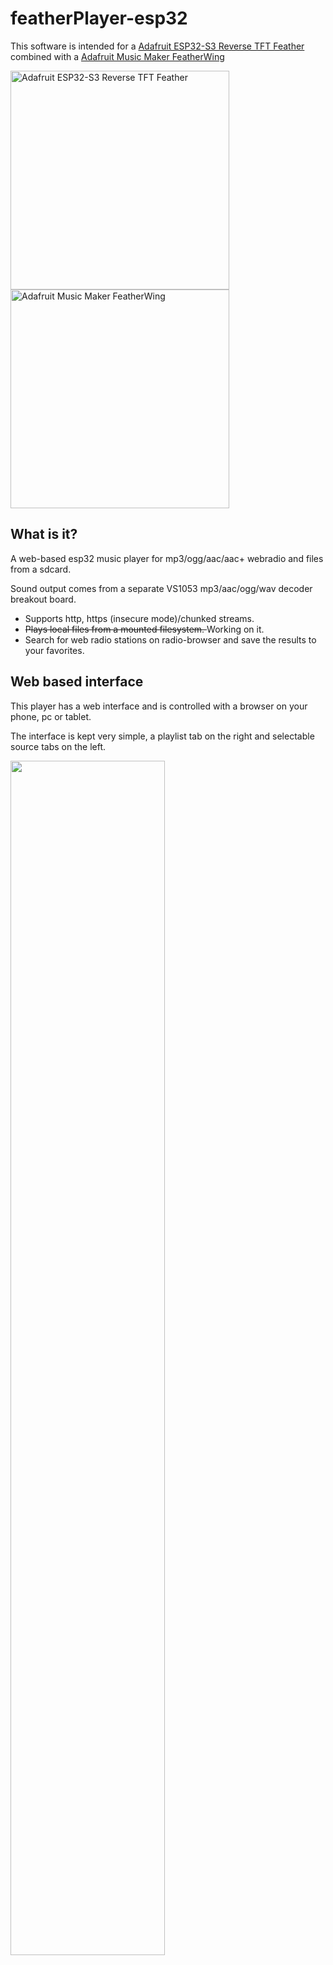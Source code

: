 # featherPlayer-esp32

This software is intended for a [Adafruit ESP32-S3 Reverse TFT Feather](https://www.adafruit.com/product/5691)
combined with a 
[Adafruit Music Maker FeatherWing](https://www.adafruit.com/product/3357)

<img src="https://cdn-shop.adafruit.com/970x728/5691-04.jpg" alt="Adafruit ESP32-S3 Reverse TFT Feather" width="350"> <img src="https://cdn-shop.adafruit.com/970x728/3357-03.jpg" alt="Adafruit Music Maker FeatherWing" width="350">

## What is it?

A web-based esp32 music player for mp3/ogg/aac/aac+ webradio and files from a sdcard.

Sound output comes from a separate VS1053 mp3/aac/ogg/wav decoder breakout board.

-  Supports http, https (insecure mode)/chunked streams.<br>
-  <strike>Plays local files from a mounted filesystem.&nbsp;</strike>Working on it.<br>
-  Search for web radio stations on radio-browser and save the results to your favorites.

## Web based interface

This player has a web interface and is controlled with a browser on your phone, pc or tablet.


The interface is kept very simple, a playlist tab on the right and selectable source tabs on the left.<br>

<img src="https://github.com/CelliesProjects/streamplayer-feather-develop/assets/24290108/0f9816be-bb35-4cd6-ac24-2fd2bb19561c" width="70%">

After 30 seconds of inactivity the file info overlay is shown.
<br>Click on the overlay to hide it or use the info button on the bottom to toggle the overlay.

<img src="https://github.com/CelliesProjects/streamplayer-feather-develop/assets/24290108/0f3a9d8b-a698-450b-82ab-e4ac2b0569a3" width="70%">

On this overlay you can also save the current playing search result to the favorites tab with the <img src="https://github.com/CelliesProjects/eStreamplayer32-vs1053-pio/assets/24290108/6e0d2706-45cd-4e5d-86ba-c194101afba7"> icon.

## Before compiling: add your WiFi credentials

Before compiling the project edit the file `include/WiFicredentials.h` to supply your WiFi credentials:
```c++
#ifndef WIFI_SECRETS
#define WIFI_SECRETS

const char *SSID= "your wifi network name";
const char *PSK = "your wifi password";

#endif
```

## About this project

-  This project is a fork of [eStreamplayer32-vs1053-pio](https://github.com/CelliesProjects/eStreamplayer32-vs1053-pio)
-  The SPI bus is shared by the tft, the vs1053 codec chip and the sd-card.
-  SPI bus sharing between the cores and tasks is done through a [freeRTOS semaphore mutex](https://www.freertos.org/CreateMutex.html).
## GPIOs used


| SPI  | GPIO |
| :---: |  :---: |
| SCK | 36 |
| MISO | 37 |
| MOSI | 35 |

| SD SLOT  | GPIO |
| :---: |  :---: |
| CS | 5 |

| VS1053  | GPIO |
| :---: |  :---: |
| CS | 6 |
| DCS | 10 |
| DREQ | 9 |

| TFT  | GPIO |
| :---: |  :---: |
| CS | 42 |

# Resources used
https://docs.espressif.com/projects/esp-idf/en/v4.3/esp32/api-guides/freertos-smp.html

https://docs.espressif.com/projects/esp-idf/en/v5.0/esp32s3/api-guides/performance/speed.html#built-in-task-priorities

https://docs.espressif.com/projects/esp-idf/en/latest/esp32/api-reference/system/freertos_additions.html

https://github.com/khoih-prog/WiFiMulti_Generic/blob/main/examples/WiFiMulti/WiFiMulti.ino
